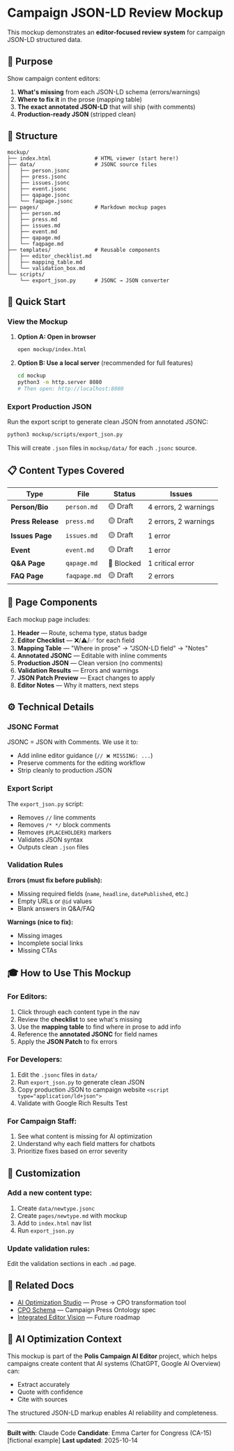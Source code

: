 # Campaign JSON-LD Review Mockup

This mockup demonstrates an **editor-focused review system** for campaign JSON-LD structured data.

## 🎯 Purpose

Show campaign content editors:
1. **What's missing** from each JSON-LD schema (errors/warnings)
2. **Where to fix it** in the prose (mapping table)
3. **The exact annotated JSON-LD** that will ship (with comments)
4. **Production-ready JSON** (stripped clean)

## 📁 Structure

```
mockup/
├── index.html              # HTML viewer (start here!)
├── data/                   # JSONC source files
│   ├── person.jsonc
│   ├── press.jsonc
│   ├── issues.jsonc
│   ├── event.jsonc
│   ├── qapage.jsonc
│   └── faqpage.jsonc
├── pages/                  # Markdown mockup pages
│   ├── person.md
│   ├── press.md
│   ├── issues.md
│   ├── event.md
│   ├── qapage.md
│   └── faqpage.md
├── templates/              # Reusable components
│   ├── editor_checklist.md
│   ├── mapping_table.md
│   └── validation_box.md
└── scripts/
    └── export_json.py      # JSONC → JSON converter
```

## 🚀 Quick Start

### View the Mockup

1. **Option A: Open in browser**
   ```bash
   open mockup/index.html
   ```

2. **Option B: Use a local server** (recommended for full features)
   ```bash
   cd mockup
   python3 -m http.server 8080
   # Then open: http://localhost:8080
   ```

### Export Production JSON

Run the export script to generate clean JSON from annotated JSONC:

```bash
python3 mockup/scripts/export_json.py
```

This will create `.json` files in `mockup/data/` for each `.jsonc` source.

## 📋 Content Types Covered

| Type | File | Status | Issues |
|------|------|--------|--------|
| **Person/Bio** | `person.md` | 🟡 Draft | 4 errors, 2 warnings |
| **Press Release** | `press.md` | 🟡 Draft | 2 errors, 2 warnings |
| **Issues Page** | `issues.md` | 🟡 Draft | 1 error |
| **Event** | `event.md` | 🟡 Draft | 1 error |
| **Q&A Page** | `qapage.md` | 🔴 Blocked | 1 critical error |
| **FAQ Page** | `faqpage.md` | 🟡 Draft | 2 errors |

## 🧩 Page Components

Each mockup page includes:

1. **Header** — Route, schema type, status badge
2. **Editor Checklist** — ❌/⚠️/✅ for each field
3. **Mapping Table** — "Where in prose" → "JSON-LD field" → "Notes"
4. **Annotated JSONC** — Editable with inline comments
5. **Production JSON** — Clean version (no comments)
6. **Validation Results** — Errors and warnings
7. **JSON Patch Preview** — Exact changes to apply
8. **Editor Notes** — Why it matters, next steps

## ⚙️ Technical Details

### JSONC Format

JSONC = JSON with Comments. We use it to:
- Add inline editor guidance (`// ❌ MISSING: ...`)
- Preserve comments for the editing workflow
- Strip cleanly to production JSON

### Export Script

The `export_json.py` script:
- Removes `//` line comments
- Removes `/* */` block comments
- Removes `⟪PLACEHOLDER⟫` markers
- Validates JSON syntax
- Outputs clean `.json` files

### Validation Rules

**Errors (must fix before publish):**
- Missing required fields (`name`, `headline`, `datePublished`, etc.)
- Empty URLs or `@id` values
- Blank answers in Q&A/FAQ

**Warnings (nice to fix):**
- Missing images
- Incomplete social links
- Missing CTAs

## 🎓 How to Use This Mockup

### For Editors:
1. Click through each content type in the nav
2. Review the **checklist** to see what's missing
3. Use the **mapping table** to find where in prose to add info
4. Reference the **annotated JSONC** for field names
5. Apply the **JSON Patch** to fix errors

### For Developers:
1. Edit the `.jsonc` files in `data/`
2. Run `export_json.py` to generate clean JSON
3. Copy production JSON to campaign website `<script type="application/ld+json">`
4. Validate with Google Rich Results Test

### For Campaign Staff:
1. See what content is missing for AI optimization
2. Understand why each field matters for chatbots
3. Prioritize fixes based on error severity

## 🔧 Customization

### Add a new content type:

1. Create `data/newtype.jsonc`
2. Create `pages/newtype.md` with mockup
3. Add to `index.html` nav list
4. Run `export_json.py`

### Update validation rules:

Edit the validation sections in each `.md` page.

## 📖 Related Docs

- [AI Optimization Studio](/public/ai-optimization-studio.html) — Prose → CPO transformation tool
- [CPO Schema](/cpo_jsonschema_v1.json) — Campaign Press Ontology spec
- [Integrated Editor Vision](/INTEGRATED-EDITOR-VISION.md) — Future roadmap

## 🤖 AI Optimization Context

This mockup is part of the **Polis Campaign AI Editor** project, which helps campaigns create content that AI systems (ChatGPT, Google AI Overview) can:
- Extract accurately
- Quote with confidence
- Cite with sources

The structured JSON-LD markup enables AI reliability and completeness.

---

**Built with**: Claude Code
**Candidate**: Emma Carter for Congress (CA-15) [fictional example]
**Last updated**: 2025-10-14
